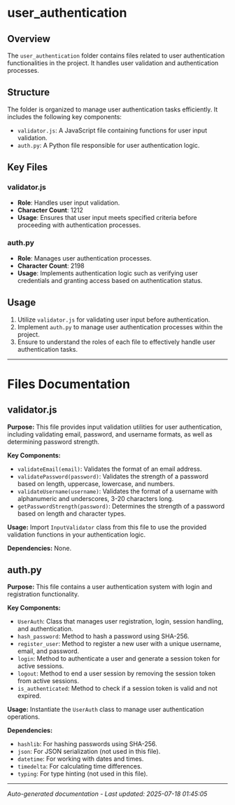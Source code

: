 # user_authentication

## Overview
The `user_authentication` folder contains files related to user authentication functionalities in the project. It handles user validation and authentication processes.

## Structure
The folder is organized to manage user authentication tasks efficiently. It includes the following key components:
- `validator.js`: A JavaScript file containing functions for user input validation.
- `auth.py`: A Python file responsible for user authentication logic.

## Key Files
### validator.js
- **Role**: Handles user input validation.
- **Character Count**: 1212
- **Usage**: Ensures that user input meets specified criteria before proceeding with authentication processes.

### auth.py
- **Role**: Manages user authentication processes.
- **Character Count**: 2198
- **Usage**: Implements authentication logic such as verifying user credentials and granting access based on authentication status.

## Usage
1. Utilize `validator.js` for validating user input before authentication.
2. Implement `auth.py` to manage user authentication processes within the project.
3. Ensure to understand the roles of each file to effectively handle user authentication tasks.

---

# Files Documentation

## validator.js

**Purpose:** This file provides input validation utilities for user authentication, including validating email, password, and username formats, as well as determining password strength.

**Key Components:**
- `validateEmail(email)`: Validates the format of an email address.
- `validatePassword(password)`: Validates the strength of a password based on length, uppercase, lowercase, and numbers.
- `validateUsername(username)`: Validates the format of a username with alphanumeric and underscores, 3-20 characters long.
- `getPasswordStrength(password)`: Determines the strength of a password based on length and character types.

**Usage:** Import `InputValidator` class from this file to use the provided validation functions in your authentication logic.

**Dependencies:** None.

## auth.py

**Purpose:** This file contains a user authentication system with login and registration functionality.

**Key Components:**
- `UserAuth`: Class that manages user registration, login, session handling, and authentication.
- `hash_password`: Method to hash a password using SHA-256.
- `register_user`: Method to register a new user with a unique username, email, and password.
- `login`: Method to authenticate a user and generate a session token for active sessions.
- `logout`: Method to end a user session by removing the session token from active sessions.
- `is_authenticated`: Method to check if a session token is valid and not expired.

**Usage:** Instantiate the `UserAuth` class to manage user authentication operations.

**Dependencies:**
- `hashlib`: For hashing passwords using SHA-256.
- `json`: For JSON serialization (not used in this file).
- `datetime`: For working with dates and times.
- `timedelta`: For calculating time differences.
- `typing`: For type hinting (not used in this file).

---
*Auto-generated documentation - Last updated: 2025-07-18 01:45:05*
